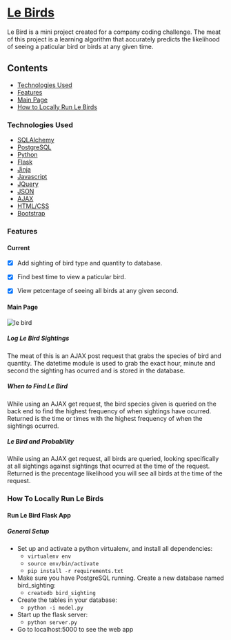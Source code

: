 # [Le Birds](https://lebirds.herokuapp.com/)
Le Bird is a mini project created for a company coding challenge. The meat of this project is a learning algorithm that accurately predicts the likelihood of seeing a paticular bird or birds at any given time.


## Contents

* [Technologies Used](#technologiesused)
* [Features](#feautures)
* [Main Page](#main)
* [How to Locally Run Le Birds](#run)

### <a name="technologiesused"></a>Technologies Used

* [SQLAlchemy](http://www.sqlalchemy.org/)
* [PostgreSQL](https://www.postgresql.org/)
* [Python](https://www.python.org/)
* [Flask](http://flask.pocoo.org/)
* [Jinja](http://jinja.pocoo.org/)
* [Javascript](https://www.javascript.com/)
* [JQuery](https://jquery.com/)
* [JSON](http://www.json.org/)
* [AJAX](http://api.jquery.com/jquery.ajax/)
* [HTML/CSS](http://www.w3schools.com/html/html_css.asp)
* [Bootstrap](http://getbootstrap.com/)

### <a name="features"></a>Features

#### Current

- [x] Add sighting of bird type and quantity to database.
- [x] Find best time to view a paticular bird. 
- [x] View petcentage of seeing all birds at any given second.


#### <a name="main"></a>Main Page
![le bird](https://cloud.githubusercontent.com/assets/11432315/25453779/11c710ac-2a7f-11e7-9b88-8b8ae6725cdb.gif)


##### Log Le Bird Sightings
The meat of this is an AJAX post request that grabs the species of bird and quantity. The datetime module is used to grab the exact hour, minute and second the sighting has ocurred and is stored in the database. 

##### When to Find Le Bird
While using an AJAX get request, the bird species given is queried on the back end to find the highest frequency of when sightings have ocurred. Returned is the time or times with the highest frequency of when the sightings ocurred. 

##### Le Bird and Probability 
While using an AJAX get request, all birds are queried, looking specifically at all sightings against sightings that ocurred at the time of the request. Returned is the precentage likelihood you will see all birds at the time of the request. 


### <a name="run"></a>How To Locally Run Le Birds

#### Run Le Bird Flask App

##### General Setup
* Set up and activate a python virtualenv, and install all dependencies:
   * `virtualenv env`
   * `source env/bin/activate`
   * `pip install -r requirements.txt`
* Make sure you have PostgreSQL running. Create a new database named bird_sighting:
   * `createdb bird_sighting`
* Create the tables in your database:
   * `python -i model.py`
* Start up the flask server:
   * `python server.py`
* Go to localhost:5000 to see the web app
